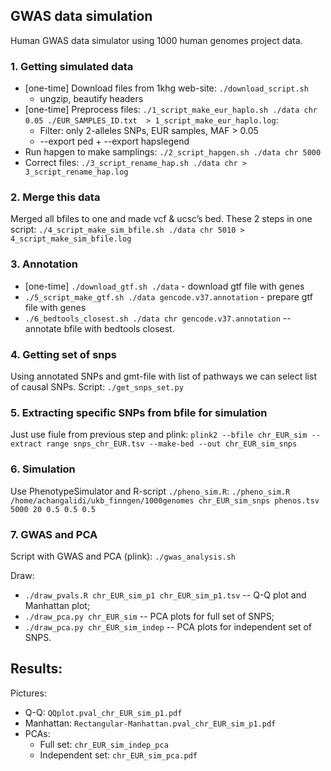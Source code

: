 ## GWAS data simulation

Human GWAS data simulator using 1000 human genomes project data.

### 1. Getting simulated data
* [one-time] Download files from 1khg web-site: `./download_script.sh`
    * ungzip, beautify headers
* [one-time] Preprocess files: `./1_script_make_eur_haplo.sh ./data chr 0.05 ./EUR_SAMPLES_ID.txt  > 1_script_make_eur_haplo.log`:
    * Filter: only 2-alleles SNPs, EUR samples, MAF > 0.05
    * --export ped + --export hapslegend
* Run hapgen to make samplings: `./2_script_hapgen.sh ./data chr 5000`
* Correct files: `./3_script_rename_hap.sh ./data chr > 3_script_rename_hap.log`
### 2. Merge this data
Merged all bfiles to one and made vcf & ucsc’s bed.
These 2 steps in one script: `./4_script_make_sim_bfile.sh ./data chr 5010 > 4_script_make_sim_bfile.log`

### 3. Annotation 
* [one-time] `./download_gtf.sh ./data` - download gtf file with genes
* `./5_script_make_gtf.sh ./data gencode.v37.annotation` - prepare gtf file with genes
* `./6_bedtools_closest.sh ./data chr gencode.v37.annotation` -- annotate bfile with bedtools closest.

### 4. Getting set of snps

Using annotated SNPs and gmt-file with list of pathways we can select list of causal SNPs. Script:  `./get_snps_set.py`

### 5. Extracting specific SNPs from bfile for simulation

Just use fiule from previous step and plink: `plink2 --bfile chr_EUR_sim --extract range snps_chr_EUR.tsv --make-bed --out chr_EUR_sim_snps`

### 6. Simulation

Use PhenotypeSimulator and R-script `./pheno_sim.R`:
`./pheno_sim.R /home/achangalidi/ukb_finngen/1000genomes chr_EUR_sim_snps phenos.tsv 5000 20 0.5 0.5 0.5`

### 7. GWAS and PCA 

Script with GWAS and PCA (plink):
`./gwas_analysis.sh`

Draw:
* `./draw_pvals.R chr_EUR_sim_p1 chr_EUR_sim_p1.tsv` -- Q-Q plot and Manhattan plot;
* `./draw_pca.py chr_EUR_sim` -- PCA plots for full set of SNPS;
* `./draw_pca.py chr_EUR_sim_indep` -- PCA plots for independent set of SNPS.

## Results:
Pictures:
* Q-Q: `QQplot.pval_chr_EUR_sim_p1.pdf`
* Manhattan: `Rectangular-Manhattan.pval_chr_EUR_sim_p1.pdf`
* PCAs:
    * Full set: `chr_EUR_sim_indep_pca`
    * Independent set: `chr_EUR_sim_pca.pdf`

